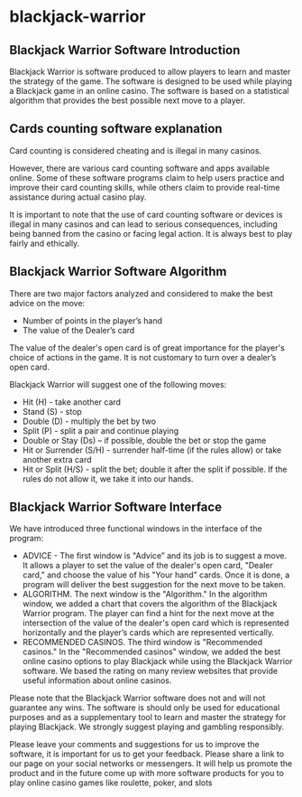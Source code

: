 # blackjack-warrior
<h2>Blackjack Warrior Software Introduction</h2>
Blackjack Warrior is software produced to allow players to learn and master the strategy of the game. The software is designed to be used while playing a Blackjack game in an online casino. The software is based on a statistical algorithm that provides the best possible next move to a player. 

<h2>Cards counting software explanation</h2>
Card counting is considered cheating and is illegal in many casinos.

However, there are various card counting software and apps available online. Some of these software programs claim to help users practice and improve their card counting skills, while others claim to provide real-time assistance during actual casino play.

It is important to note that the use of card counting software or devices is illegal in many casinos and can lead to serious consequences, including being banned from the casino or facing legal action. It is always best to play fairly and ethically.

<h2>Blackjack Warrior Software Algorithm</h2>
There are two major factors analyzed and considered to make the best advice on the move: 
<ul>
<li>Number of points in the player’s hand </li>
<li>The value of the Dealer’s card</li>
</ul>
 The value of the dealer's open card is of great importance for the player's choice of actions in the game. It is not customary to turn over a dealer’s open card.

Blackjack Warrior will suggest one of the following moves:
<ul>
<li>Hit (H) - take another card</li>
<li>Stand (S) - stop</li>
<li>Double (D) - multiply the bet by two</li>
<li>Split (P) - split a pair and continue playing</li>
<li>Double or Stay (Ds) – if possible, double the bet or stop the game</li>
<li>Hit or Surrender (S/H) - surrender half-time (if the rules allow) or take another extra card</li>
<li>Hit or Split (H/S) - split the bet; double it after the split if possible. If the rules do not allow it, we take it into our hands.</li></ul>

<h2>Blackjack Warrior Software Interface</h2>

We have introduced three functional windows in the interface of the program:
<ul>
<li>ADVICE - The first window is "Advice” and its job is to suggest a move.
It allows a player to set the value of the dealer's open card, "Dealer card," and choose the value of his "Your hand" cards. Once it is done, a program will deliver the best suggestion for the next move to be taken.</li>

<li>ALGORITHM. The next window is the "Algorithm."
In the algorithm window, we added a chart that covers the algorithm of the Blackjack Warrior program. The player can find a hint for the next move at the intersection of the value of the dealer's open card which is represented horizontally and the player’s cards which are represented vertically.</li>

<li>RECOMMENDED CASINOS. The third window is "Recommended casinos."
In the "Recommended casinos" window, we added the best online casino options to play Blackjack while using the Blackjack Warrior software. We based the rating on many review websites that provide useful information about online casinos.</li></ul>

Please note that the Blackjack Warrior software does not and will not guarantee any wins. The software is should only be used for educational purposes and as a supplementary tool to learn and master the strategy for playing Blackjack. We strongly suggest playing and gambling responsibly.

Please leave your comments and suggestions for us to improve the software, it is important for us to get your feedback.
Please share a link to our page on your social networks or messengers. It will help us promote the product and in the future come up with more software products for you to play online casino games like roulette, poker, and slots
